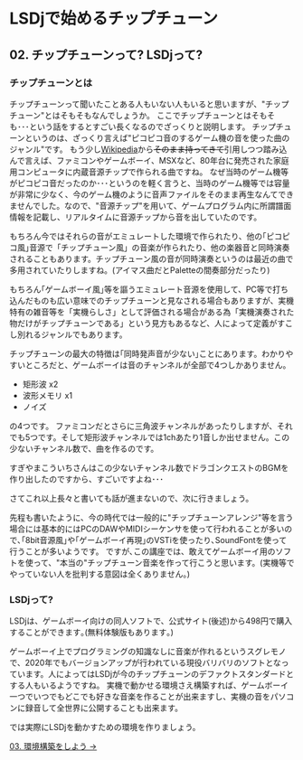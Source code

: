 # LSDjで始めるチップチューン

## 02. チップチューンって? LSDjって?

### チップチューンとは
チップチューンって聞いたことある人もいない人もいると思いますが、"チップチューン"とはそもそもなんでしょうか。
ここでチップチューンとはそもそも･･･という話をするとすごい長くなるのでざっくりと説明します。
チップチューンというのは、ざっくり言えば"ピコピコ音のするゲーム機の音を使った曲のジャンル"です。
もう少し[Wikipedia](https://ja.wikipedia.org/wiki/%E3%83%81%E3%83%83%E3%83%97%E3%83%81%E3%83%A5%E3%83%BC%E3%83%B3)から~~そのまま持ってきて~~引用しつつ踏み込んで言えば、ファミコンやゲームボーイ、MSXなど、80年台に発売された家庭用コンピュータに内蔵音源チップで作られる曲ですね。
なぜ当時のゲーム機等がピコピコ音だったのか･･･というのを軽く言うと、当時のゲーム機等では容量が非常に少なく、今のゲーム機のように音声ファイルをそのまま再生なんてできませんでした。なので、"音源チップ"を用いて、ゲームプログラム内に所謂譜面情報を記載し、リアルタイムに音源チップから音を出していたのです。

もちろん今ではそれらの音がエミュレートした環境で作られたり、他の｢ピコピコ風｣音源で「チップチューン風」の音楽が作られたり、他の楽器音と同時演奏されることもあります。チップチューン風の音が同時演奏というのは最近の曲で多用されていたりしますね。(アイマス曲だとPaletteの間奏部分だったり)

もちろん｢ゲームボーイ風｣等を謳うエミュレート音源を使用して、PC等で打ち込んだものも広い意味でのチップチューンと見なされる場合もありますが、実機特有の雑音等を「実機らしさ」として評価される場合がある為「実機演奏された物だけがチップチューンである」という見方もあるなど、人によって定義がすこし別れるジャンルでもあります。

チップチューンの最大の特徴は｢同時発声音が少ない｣ことにあります。わかりやすいところだと、ゲームボーイは音のチャンネルが全部で4つしかありません。
- 矩形波 x2
- 波形メモリ x1
- ノイズ

の4つです。
ファミコンだとさらに三角波チャンネルがあったりしますが、それでも5つです。そして矩形波チャンネルでは1chあたり1音しか出せません。この少ないチャンネル数で、曲を作るのです。

すぎやまこういちさんはこの少ないチャンネル数でドラゴンクエストのBGMを作り出したのですから、すごいですよね･･･

さてこれ以上長々と書いても話が進まないので、次に行きましょう。

先程も書いたように、今の時代では一般的に"チップチューンアレンジ"等を言う場合には基本的にはPCのDAWやMIDIシーケンサを使って行われることが多いので､｢8bit音源風｣や｢ゲームボーイ再現｣のVSTiを使ったり､SoundFontを使って行うことが多いようです。
ですが､この講座では、敢えてゲームボーイ用のソフトを使って、"本当の"チップチューン音楽を作って行こうと思います。(実機等でやっていない人を批判する意図は全くありません。)


### LSDjって?
LSDjは、ゲームボーイ向けの同人ソフトで、公式サイト(後述)から498円で購入することができます｡(無料体験版もあります｡)

ゲームボーイ上でプログラミングの知識なしに音楽が作れるというスグレモノで、2020年でもバージョンアップが行われている現役バリバリのソフトとなっています。人によってはLSDjが今のチップチューンのデファクトスタンダードとする人もいるようですね。
実機で動かせる環境さえ構築すれば、ゲームボーイ一つでいつでもどこでも好きな音楽を作ることが出来ますし、実機の音をパソコンに録音して全世界に公開することも出来ます。

では実際にLSDjを動かすための環境を作りましょう。

[03. 環境構築をしよう ->](03.md)